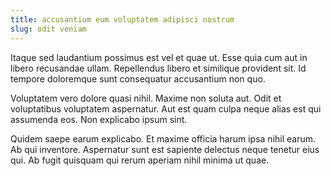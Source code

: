 ```yaml
---
title: accusantium eum voluptatem adipisci nostrum
slug: odit veniam
---
```


Itaque sed laudantium possimus est vel et quae ut. Esse quia cum aut in libero recusandae ullam. Repellendus libero et similique provident sit. Id tempore doloremque sunt consequatur accusantium non quo.

Voluptatem vero dolore quasi nihil. Maxime non soluta aut. Odit et voluptatibus voluptatem aspernatur. Aut est quam culpa neque alias est qui assumenda eos. Non explicabo ipsum sint.

Quidem saepe earum explicabo. Et maxime officia harum ipsa nihil earum. Ab qui inventore. Aspernatur sunt est sapiente delectus neque tenetur eius qui. Ab fugit quisquam qui rerum aperiam nihil minima ut quae.
